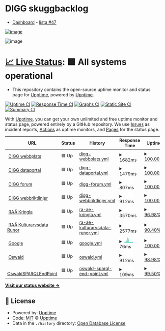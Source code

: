 # DIGG skuggbacklog

- [Dashboard](https://github.com/users/salgo60/projects/3/views/1) - [lista #47](https://github.com/salgo60/DiggUptime/issues/47)

[![image](https://user-images.githubusercontent.com/14206509/196948363-241158cd-708d-46d1-bd6a-5a641fcaeaab.png)](https://github.com/users/salgo60/projects/3/views/1)

<img width="475" alt="image" src="https://user-images.githubusercontent.com/14206509/198517192-2028b7c8-8c02-4583-a026-9c0f9c5d24ee.png">

# [📈 Live Status](https://upptime.github.io/upptime): <!--live status--> **🟩 All systems operational**

- This repository contains the open-source uptime monitor and status page for [Upptime](https://upptime.js.org), powered by [Upptime](https://github.com/upptime/upptime).

[![Uptime CI](https://github.com/upptime/upptime/workflows/Uptime%20CI/badge.svg)](https://github.com/upptime/upptime/actions?query=workflow%3A%22Uptime+CI%22)
[![Response Time CI](https://github.com/upptime/upptime/workflows/Response%20Time%20CI/badge.svg)](https://github.com/upptime/upptime/actions?query=workflow%3A%22Response+Time+CI%22)
[![Graphs CI](https://github.com/upptime/upptime/workflows/Graphs%20CI/badge.svg)](https://github.com/upptime/upptime/actions?query=workflow%3A%22Graphs+CI%22)
[![Static Site CI](https://github.com/upptime/upptime/workflows/Static%20Site%20CI/badge.svg)](https://github.com/upptime/upptime/actions?query=workflow%3A%22Static+Site+CI%22)
[![Summary CI](https://github.com/upptime/upptime/workflows/Summary%20CI/badge.svg)](https://github.com/upptime/upptime/actions?query=workflow%3A%22Summary+CI%22)

With [Upptime](https://upptime.js.org), you can get your own unlimited and free uptime monitor and status page, powered entirely by a GitHub repository. We use [Issues](https://github.com/upptime/upptime/issues) as incident reports, [Actions](https://github.com/upptime/upptime/actions) as uptime monitors, and [Pages](https://upptime.github.io/upptime) for the status page.

<!--start: status pages-->
<!-- This summary is generated by Upptime (https://github.com/upptime/upptime) -->
<!-- Do not edit this manually, your changes will be overwritten -->
<!-- prettier-ignore -->
| URL | Status | History | Response Time | Uptime |
| --- | ------ | ------- | ------------- | ------ |
| <img alt="" src="https://icons.duckduckgo.com/ip3/www.digg.se.ico" height="13"> [DIGG webbplats](https://www.digg.se/) | 🟩 Up | [digg-webbplats.yml](https://github.com/salgo60/DiggUptime/commits/HEAD/history/digg-webbplats.yml) | <details><summary><img alt="Response time graph" src="./graphs/digg-webbplats/response-time-week.png" height="20"> 1682ms</summary><br><a href="https://upptime.github.io/upptime/history/digg-webbplats"><img alt="Response time 1332" src="https://img.shields.io/endpoint?url=https%3A%2F%2Fraw.githubusercontent.com%2Fsalgo60%2FDiggUptime%2FHEAD%2Fapi%2Fdigg-webbplats%2Fresponse-time.json"></a><br><a href="https://upptime.github.io/upptime/history/digg-webbplats"><img alt="24-hour response time 1415" src="https://img.shields.io/endpoint?url=https%3A%2F%2Fraw.githubusercontent.com%2Fsalgo60%2FDiggUptime%2FHEAD%2Fapi%2Fdigg-webbplats%2Fresponse-time-day.json"></a><br><a href="https://upptime.github.io/upptime/history/digg-webbplats"><img alt="7-day response time 1682" src="https://img.shields.io/endpoint?url=https%3A%2F%2Fraw.githubusercontent.com%2Fsalgo60%2FDiggUptime%2FHEAD%2Fapi%2Fdigg-webbplats%2Fresponse-time-week.json"></a><br><a href="https://upptime.github.io/upptime/history/digg-webbplats"><img alt="30-day response time 1748" src="https://img.shields.io/endpoint?url=https%3A%2F%2Fraw.githubusercontent.com%2Fsalgo60%2FDiggUptime%2FHEAD%2Fapi%2Fdigg-webbplats%2Fresponse-time-month.json"></a><br><a href="https://upptime.github.io/upptime/history/digg-webbplats"><img alt="1-year response time 1496" src="https://img.shields.io/endpoint?url=https%3A%2F%2Fraw.githubusercontent.com%2Fsalgo60%2FDiggUptime%2FHEAD%2Fapi%2Fdigg-webbplats%2Fresponse-time-year.json"></a></details> | <details><summary><a href="https://upptime.github.io/upptime/history/digg-webbplats">100.00%</a></summary><a href="https://upptime.github.io/upptime/history/digg-webbplats"><img alt="All-time uptime 99.94%" src="https://img.shields.io/endpoint?url=https%3A%2F%2Fraw.githubusercontent.com%2Fsalgo60%2FDiggUptime%2FHEAD%2Fapi%2Fdigg-webbplats%2Fuptime.json"></a><br><a href="https://upptime.github.io/upptime/history/digg-webbplats"><img alt="24-hour uptime 100.00%" src="https://img.shields.io/endpoint?url=https%3A%2F%2Fraw.githubusercontent.com%2Fsalgo60%2FDiggUptime%2FHEAD%2Fapi%2Fdigg-webbplats%2Fuptime-day.json"></a><br><a href="https://upptime.github.io/upptime/history/digg-webbplats"><img alt="7-day uptime 100.00%" src="https://img.shields.io/endpoint?url=https%3A%2F%2Fraw.githubusercontent.com%2Fsalgo60%2FDiggUptime%2FHEAD%2Fapi%2Fdigg-webbplats%2Fuptime-week.json"></a><br><a href="https://upptime.github.io/upptime/history/digg-webbplats"><img alt="30-day uptime 100.00%" src="https://img.shields.io/endpoint?url=https%3A%2F%2Fraw.githubusercontent.com%2Fsalgo60%2FDiggUptime%2FHEAD%2Fapi%2Fdigg-webbplats%2Fuptime-month.json"></a><br><a href="https://upptime.github.io/upptime/history/digg-webbplats"><img alt="1-year uptime 99.89%" src="https://img.shields.io/endpoint?url=https%3A%2F%2Fraw.githubusercontent.com%2Fsalgo60%2FDiggUptime%2FHEAD%2Fapi%2Fdigg-webbplats%2Fuptime-year.json"></a></details>
| <img alt="" src="https://icons.duckduckgo.com/ip3/www.dataportal.se.ico" height="13"> [DIGG dataportal](https://www.dataportal.se/) | 🟩 Up | [digg-dataportal.yml](https://github.com/salgo60/DiggUptime/commits/HEAD/history/digg-dataportal.yml) | <details><summary><img alt="Response time graph" src="./graphs/digg-dataportal/response-time-week.png" height="20"> 1479ms</summary><br><a href="https://upptime.github.io/upptime/history/digg-dataportal"><img alt="Response time 1486" src="https://img.shields.io/endpoint?url=https%3A%2F%2Fraw.githubusercontent.com%2Fsalgo60%2FDiggUptime%2FHEAD%2Fapi%2Fdigg-dataportal%2Fresponse-time.json"></a><br><a href="https://upptime.github.io/upptime/history/digg-dataportal"><img alt="24-hour response time 1355" src="https://img.shields.io/endpoint?url=https%3A%2F%2Fraw.githubusercontent.com%2Fsalgo60%2FDiggUptime%2FHEAD%2Fapi%2Fdigg-dataportal%2Fresponse-time-day.json"></a><br><a href="https://upptime.github.io/upptime/history/digg-dataportal"><img alt="7-day response time 1479" src="https://img.shields.io/endpoint?url=https%3A%2F%2Fraw.githubusercontent.com%2Fsalgo60%2FDiggUptime%2FHEAD%2Fapi%2Fdigg-dataportal%2Fresponse-time-week.json"></a><br><a href="https://upptime.github.io/upptime/history/digg-dataportal"><img alt="30-day response time 1716" src="https://img.shields.io/endpoint?url=https%3A%2F%2Fraw.githubusercontent.com%2Fsalgo60%2FDiggUptime%2FHEAD%2Fapi%2Fdigg-dataportal%2Fresponse-time-month.json"></a><br><a href="https://upptime.github.io/upptime/history/digg-dataportal"><img alt="1-year response time 1583" src="https://img.shields.io/endpoint?url=https%3A%2F%2Fraw.githubusercontent.com%2Fsalgo60%2FDiggUptime%2FHEAD%2Fapi%2Fdigg-dataportal%2Fresponse-time-year.json"></a></details> | <details><summary><a href="https://upptime.github.io/upptime/history/digg-dataportal">100.00%</a></summary><a href="https://upptime.github.io/upptime/history/digg-dataportal"><img alt="All-time uptime 99.96%" src="https://img.shields.io/endpoint?url=https%3A%2F%2Fraw.githubusercontent.com%2Fsalgo60%2FDiggUptime%2FHEAD%2Fapi%2Fdigg-dataportal%2Fuptime.json"></a><br><a href="https://upptime.github.io/upptime/history/digg-dataportal"><img alt="24-hour uptime 100.00%" src="https://img.shields.io/endpoint?url=https%3A%2F%2Fraw.githubusercontent.com%2Fsalgo60%2FDiggUptime%2FHEAD%2Fapi%2Fdigg-dataportal%2Fuptime-day.json"></a><br><a href="https://upptime.github.io/upptime/history/digg-dataportal"><img alt="7-day uptime 100.00%" src="https://img.shields.io/endpoint?url=https%3A%2F%2Fraw.githubusercontent.com%2Fsalgo60%2FDiggUptime%2FHEAD%2Fapi%2Fdigg-dataportal%2Fuptime-week.json"></a><br><a href="https://upptime.github.io/upptime/history/digg-dataportal"><img alt="30-day uptime 100.00%" src="https://img.shields.io/endpoint?url=https%3A%2F%2Fraw.githubusercontent.com%2Fsalgo60%2FDiggUptime%2FHEAD%2Fapi%2Fdigg-dataportal%2Fuptime-month.json"></a><br><a href="https://upptime.github.io/upptime/history/digg-dataportal"><img alt="1-year uptime 99.92%" src="https://img.shields.io/endpoint?url=https%3A%2F%2Fraw.githubusercontent.com%2Fsalgo60%2FDiggUptime%2FHEAD%2Fapi%2Fdigg-dataportal%2Fuptime-year.json"></a></details>
| <img alt="" src="https://icons.duckduckgo.com/ip3/community.dataportal.se.ico" height="13"> [DIGG forum](https://community.dataportal.se/) | 🟩 Up | [digg-forum.yml](https://github.com/salgo60/DiggUptime/commits/HEAD/history/digg-forum.yml) | <details><summary><img alt="Response time graph" src="./graphs/digg-forum/response-time-week.png" height="20"> 807ms</summary><br><a href="https://upptime.github.io/upptime/history/digg-forum"><img alt="Response time 847" src="https://img.shields.io/endpoint?url=https%3A%2F%2Fraw.githubusercontent.com%2Fsalgo60%2FDiggUptime%2FHEAD%2Fapi%2Fdigg-forum%2Fresponse-time.json"></a><br><a href="https://upptime.github.io/upptime/history/digg-forum"><img alt="24-hour response time 1166" src="https://img.shields.io/endpoint?url=https%3A%2F%2Fraw.githubusercontent.com%2Fsalgo60%2FDiggUptime%2FHEAD%2Fapi%2Fdigg-forum%2Fresponse-time-day.json"></a><br><a href="https://upptime.github.io/upptime/history/digg-forum"><img alt="7-day response time 807" src="https://img.shields.io/endpoint?url=https%3A%2F%2Fraw.githubusercontent.com%2Fsalgo60%2FDiggUptime%2FHEAD%2Fapi%2Fdigg-forum%2Fresponse-time-week.json"></a><br><a href="https://upptime.github.io/upptime/history/digg-forum"><img alt="30-day response time 774" src="https://img.shields.io/endpoint?url=https%3A%2F%2Fraw.githubusercontent.com%2Fsalgo60%2FDiggUptime%2FHEAD%2Fapi%2Fdigg-forum%2Fresponse-time-month.json"></a><br><a href="https://upptime.github.io/upptime/history/digg-forum"><img alt="1-year response time 856" src="https://img.shields.io/endpoint?url=https%3A%2F%2Fraw.githubusercontent.com%2Fsalgo60%2FDiggUptime%2FHEAD%2Fapi%2Fdigg-forum%2Fresponse-time-year.json"></a></details> | <details><summary><a href="https://upptime.github.io/upptime/history/digg-forum">100.00%</a></summary><a href="https://upptime.github.io/upptime/history/digg-forum"><img alt="All-time uptime 99.77%" src="https://img.shields.io/endpoint?url=https%3A%2F%2Fraw.githubusercontent.com%2Fsalgo60%2FDiggUptime%2FHEAD%2Fapi%2Fdigg-forum%2Fuptime.json"></a><br><a href="https://upptime.github.io/upptime/history/digg-forum"><img alt="24-hour uptime 100.00%" src="https://img.shields.io/endpoint?url=https%3A%2F%2Fraw.githubusercontent.com%2Fsalgo60%2FDiggUptime%2FHEAD%2Fapi%2Fdigg-forum%2Fuptime-day.json"></a><br><a href="https://upptime.github.io/upptime/history/digg-forum"><img alt="7-day uptime 100.00%" src="https://img.shields.io/endpoint?url=https%3A%2F%2Fraw.githubusercontent.com%2Fsalgo60%2FDiggUptime%2FHEAD%2Fapi%2Fdigg-forum%2Fuptime-week.json"></a><br><a href="https://upptime.github.io/upptime/history/digg-forum"><img alt="30-day uptime 95.67%" src="https://img.shields.io/endpoint?url=https%3A%2F%2Fraw.githubusercontent.com%2Fsalgo60%2FDiggUptime%2FHEAD%2Fapi%2Fdigg-forum%2Fuptime-month.json"></a><br><a href="https://upptime.github.io/upptime/history/digg-forum"><img alt="1-year uptime 99.62%" src="https://img.shields.io/endpoint?url=https%3A%2F%2Fraw.githubusercontent.com%2Fsalgo60%2FDiggUptime%2FHEAD%2Fapi%2Fdigg-forum%2Fuptime-year.json"></a></details>
| <img alt="" src="https://icons.duckduckgo.com/ip3/webbriktlinjer.se.ico" height="13"> [DIGG webbriktlinjer](https://webbriktlinjer.se/) | 🟩 Up | [digg-webbriktlinjer.yml](https://github.com/salgo60/DiggUptime/commits/HEAD/history/digg-webbriktlinjer.yml) | <details><summary><img alt="Response time graph" src="./graphs/digg-webbriktlinjer/response-time-week.png" height="20"> 912ms</summary><br><a href="https://upptime.github.io/upptime/history/digg-webbriktlinjer"><img alt="Response time 1030" src="https://img.shields.io/endpoint?url=https%3A%2F%2Fraw.githubusercontent.com%2Fsalgo60%2FDiggUptime%2FHEAD%2Fapi%2Fdigg-webbriktlinjer%2Fresponse-time.json"></a><br><a href="https://upptime.github.io/upptime/history/digg-webbriktlinjer"><img alt="24-hour response time 821" src="https://img.shields.io/endpoint?url=https%3A%2F%2Fraw.githubusercontent.com%2Fsalgo60%2FDiggUptime%2FHEAD%2Fapi%2Fdigg-webbriktlinjer%2Fresponse-time-day.json"></a><br><a href="https://upptime.github.io/upptime/history/digg-webbriktlinjer"><img alt="7-day response time 912" src="https://img.shields.io/endpoint?url=https%3A%2F%2Fraw.githubusercontent.com%2Fsalgo60%2FDiggUptime%2FHEAD%2Fapi%2Fdigg-webbriktlinjer%2Fresponse-time-week.json"></a><br><a href="https://upptime.github.io/upptime/history/digg-webbriktlinjer"><img alt="30-day response time 1072" src="https://img.shields.io/endpoint?url=https%3A%2F%2Fraw.githubusercontent.com%2Fsalgo60%2FDiggUptime%2FHEAD%2Fapi%2Fdigg-webbriktlinjer%2Fresponse-time-month.json"></a><br><a href="https://upptime.github.io/upptime/history/digg-webbriktlinjer"><img alt="1-year response time 1029" src="https://img.shields.io/endpoint?url=https%3A%2F%2Fraw.githubusercontent.com%2Fsalgo60%2FDiggUptime%2FHEAD%2Fapi%2Fdigg-webbriktlinjer%2Fresponse-time-year.json"></a></details> | <details><summary><a href="https://upptime.github.io/upptime/history/digg-webbriktlinjer">100.00%</a></summary><a href="https://upptime.github.io/upptime/history/digg-webbriktlinjer"><img alt="All-time uptime 99.97%" src="https://img.shields.io/endpoint?url=https%3A%2F%2Fraw.githubusercontent.com%2Fsalgo60%2FDiggUptime%2FHEAD%2Fapi%2Fdigg-webbriktlinjer%2Fuptime.json"></a><br><a href="https://upptime.github.io/upptime/history/digg-webbriktlinjer"><img alt="24-hour uptime 100.00%" src="https://img.shields.io/endpoint?url=https%3A%2F%2Fraw.githubusercontent.com%2Fsalgo60%2FDiggUptime%2FHEAD%2Fapi%2Fdigg-webbriktlinjer%2Fuptime-day.json"></a><br><a href="https://upptime.github.io/upptime/history/digg-webbriktlinjer"><img alt="7-day uptime 100.00%" src="https://img.shields.io/endpoint?url=https%3A%2F%2Fraw.githubusercontent.com%2Fsalgo60%2FDiggUptime%2FHEAD%2Fapi%2Fdigg-webbriktlinjer%2Fuptime-week.json"></a><br><a href="https://upptime.github.io/upptime/history/digg-webbriktlinjer"><img alt="30-day uptime 100.00%" src="https://img.shields.io/endpoint?url=https%3A%2F%2Fraw.githubusercontent.com%2Fsalgo60%2FDiggUptime%2FHEAD%2Fapi%2Fdigg-webbriktlinjer%2Fuptime-month.json"></a><br><a href="https://upptime.github.io/upptime/history/digg-webbriktlinjer"><img alt="1-year uptime 99.95%" src="https://img.shields.io/endpoint?url=https%3A%2F%2Fraw.githubusercontent.com%2Fsalgo60%2FDiggUptime%2FHEAD%2Fapi%2Fdigg-webbriktlinjer%2Fuptime-year.json"></a></details>
| <img alt="" src="https://icons.duckduckgo.com/ip3/www.kringla.nu.ico" height="13"> [RAÄ Kringla](https://www.kringla.nu) | 🟩 Up | [ra-ae-kringla.yml](https://github.com/salgo60/DiggUptime/commits/HEAD/history/ra-ae-kringla.yml) | <details><summary><img alt="Response time graph" src="./graphs/ra-ae-kringla/response-time-week.png" height="20"> 3570ms</summary><br><a href="https://upptime.github.io/upptime/history/ra-ae-kringla"><img alt="Response time 7329" src="https://img.shields.io/endpoint?url=https%3A%2F%2Fraw.githubusercontent.com%2Fsalgo60%2FDiggUptime%2FHEAD%2Fapi%2Fra-ae-kringla%2Fresponse-time.json"></a><br><a href="https://upptime.github.io/upptime/history/ra-ae-kringla"><img alt="24-hour response time 3248" src="https://img.shields.io/endpoint?url=https%3A%2F%2Fraw.githubusercontent.com%2Fsalgo60%2FDiggUptime%2FHEAD%2Fapi%2Fra-ae-kringla%2Fresponse-time-day.json"></a><br><a href="https://upptime.github.io/upptime/history/ra-ae-kringla"><img alt="7-day response time 3570" src="https://img.shields.io/endpoint?url=https%3A%2F%2Fraw.githubusercontent.com%2Fsalgo60%2FDiggUptime%2FHEAD%2Fapi%2Fra-ae-kringla%2Fresponse-time-week.json"></a><br><a href="https://upptime.github.io/upptime/history/ra-ae-kringla"><img alt="30-day response time 7329" src="https://img.shields.io/endpoint?url=https%3A%2F%2Fraw.githubusercontent.com%2Fsalgo60%2FDiggUptime%2FHEAD%2Fapi%2Fra-ae-kringla%2Fresponse-time-month.json"></a><br><a href="https://upptime.github.io/upptime/history/ra-ae-kringla"><img alt="1-year response time 7329" src="https://img.shields.io/endpoint?url=https%3A%2F%2Fraw.githubusercontent.com%2Fsalgo60%2FDiggUptime%2FHEAD%2Fapi%2Fra-ae-kringla%2Fresponse-time-year.json"></a></details> | <details><summary><a href="https://upptime.github.io/upptime/history/ra-ae-kringla">96.98%</a></summary><a href="https://upptime.github.io/upptime/history/ra-ae-kringla"><img alt="All-time uptime 90.03%" src="https://img.shields.io/endpoint?url=https%3A%2F%2Fraw.githubusercontent.com%2Fsalgo60%2FDiggUptime%2FHEAD%2Fapi%2Fra-ae-kringla%2Fuptime.json"></a><br><a href="https://upptime.github.io/upptime/history/ra-ae-kringla"><img alt="24-hour uptime 100.00%" src="https://img.shields.io/endpoint?url=https%3A%2F%2Fraw.githubusercontent.com%2Fsalgo60%2FDiggUptime%2FHEAD%2Fapi%2Fra-ae-kringla%2Fuptime-day.json"></a><br><a href="https://upptime.github.io/upptime/history/ra-ae-kringla"><img alt="7-day uptime 96.98%" src="https://img.shields.io/endpoint?url=https%3A%2F%2Fraw.githubusercontent.com%2Fsalgo60%2FDiggUptime%2FHEAD%2Fapi%2Fra-ae-kringla%2Fuptime-week.json"></a><br><a href="https://upptime.github.io/upptime/history/ra-ae-kringla"><img alt="30-day uptime 90.03%" src="https://img.shields.io/endpoint?url=https%3A%2F%2Fraw.githubusercontent.com%2Fsalgo60%2FDiggUptime%2FHEAD%2Fapi%2Fra-ae-kringla%2Fuptime-month.json"></a><br><a href="https://upptime.github.io/upptime/history/ra-ae-kringla"><img alt="1-year uptime 90.03%" src="https://img.shields.io/endpoint?url=https%3A%2F%2Fraw.githubusercontent.com%2Fsalgo60%2FDiggUptime%2FHEAD%2Fapi%2Fra-ae-kringla%2Fuptime-year.json"></a></details>
| <img alt="" src="https://icons.duckduckgo.com/ip3/kulturarvsdata.se.ico" height="13"> [RAÄ Kulturarvsdata Runor](https://kulturarvsdata.se/uu/srdb/fab985d7-61cc-4014-9d85-0a5011d40dc8) | 🟩 Up | [ra-ae-kulturarvsdata-runor.yml](https://github.com/salgo60/DiggUptime/commits/HEAD/history/ra-ae-kulturarvsdata-runor.yml) | <details><summary><img alt="Response time graph" src="./graphs/ra-ae-kulturarvsdata-runor/response-time-week.png" height="20"> 2577ms</summary><br><a href="https://upptime.github.io/upptime/history/ra-ae-kulturarvsdata-runor"><img alt="Response time 2577" src="https://img.shields.io/endpoint?url=https%3A%2F%2Fraw.githubusercontent.com%2Fsalgo60%2FDiggUptime%2FHEAD%2Fapi%2Fra-ae-kulturarvsdata-runor%2Fresponse-time.json"></a><br><a href="https://upptime.github.io/upptime/history/ra-ae-kulturarvsdata-runor"><img alt="24-hour response time 614" src="https://img.shields.io/endpoint?url=https%3A%2F%2Fraw.githubusercontent.com%2Fsalgo60%2FDiggUptime%2FHEAD%2Fapi%2Fra-ae-kulturarvsdata-runor%2Fresponse-time-day.json"></a><br><a href="https://upptime.github.io/upptime/history/ra-ae-kulturarvsdata-runor"><img alt="7-day response time 2577" src="https://img.shields.io/endpoint?url=https%3A%2F%2Fraw.githubusercontent.com%2Fsalgo60%2FDiggUptime%2FHEAD%2Fapi%2Fra-ae-kulturarvsdata-runor%2Fresponse-time-week.json"></a><br><a href="https://upptime.github.io/upptime/history/ra-ae-kulturarvsdata-runor"><img alt="30-day response time 2577" src="https://img.shields.io/endpoint?url=https%3A%2F%2Fraw.githubusercontent.com%2Fsalgo60%2FDiggUptime%2FHEAD%2Fapi%2Fra-ae-kulturarvsdata-runor%2Fresponse-time-month.json"></a><br><a href="https://upptime.github.io/upptime/history/ra-ae-kulturarvsdata-runor"><img alt="1-year response time 2577" src="https://img.shields.io/endpoint?url=https%3A%2F%2Fraw.githubusercontent.com%2Fsalgo60%2FDiggUptime%2FHEAD%2Fapi%2Fra-ae-kulturarvsdata-runor%2Fresponse-time-year.json"></a></details> | <details><summary><a href="https://upptime.github.io/upptime/history/ra-ae-kulturarvsdata-runor">90.40%</a></summary><a href="https://upptime.github.io/upptime/history/ra-ae-kulturarvsdata-runor"><img alt="All-time uptime 90.40%" src="https://img.shields.io/endpoint?url=https%3A%2F%2Fraw.githubusercontent.com%2Fsalgo60%2FDiggUptime%2FHEAD%2Fapi%2Fra-ae-kulturarvsdata-runor%2Fuptime.json"></a><br><a href="https://upptime.github.io/upptime/history/ra-ae-kulturarvsdata-runor"><img alt="24-hour uptime 100.00%" src="https://img.shields.io/endpoint?url=https%3A%2F%2Fraw.githubusercontent.com%2Fsalgo60%2FDiggUptime%2FHEAD%2Fapi%2Fra-ae-kulturarvsdata-runor%2Fuptime-day.json"></a><br><a href="https://upptime.github.io/upptime/history/ra-ae-kulturarvsdata-runor"><img alt="7-day uptime 90.40%" src="https://img.shields.io/endpoint?url=https%3A%2F%2Fraw.githubusercontent.com%2Fsalgo60%2FDiggUptime%2FHEAD%2Fapi%2Fra-ae-kulturarvsdata-runor%2Fuptime-week.json"></a><br><a href="https://upptime.github.io/upptime/history/ra-ae-kulturarvsdata-runor"><img alt="30-day uptime 90.40%" src="https://img.shields.io/endpoint?url=https%3A%2F%2Fraw.githubusercontent.com%2Fsalgo60%2FDiggUptime%2FHEAD%2Fapi%2Fra-ae-kulturarvsdata-runor%2Fuptime-month.json"></a><br><a href="https://upptime.github.io/upptime/history/ra-ae-kulturarvsdata-runor"><img alt="1-year uptime 90.40%" src="https://img.shields.io/endpoint?url=https%3A%2F%2Fraw.githubusercontent.com%2Fsalgo60%2FDiggUptime%2FHEAD%2Fapi%2Fra-ae-kulturarvsdata-runor%2Fuptime-year.json"></a></details>
| <img alt="" src="https://icons.duckduckgo.com/ip3/www.google.com.ico" height="13"> [Google](https://www.google.com) | 🟩 Up | [google.yml](https://github.com/salgo60/DiggUptime/commits/HEAD/history/google.yml) | <details><summary><img alt="Response time graph" src="./graphs/google/response-time-week.png" height="20"> 76ms</summary><br><a href="https://upptime.github.io/upptime/history/google"><img alt="Response time 108" src="https://img.shields.io/endpoint?url=https%3A%2F%2Fraw.githubusercontent.com%2Fsalgo60%2FDiggUptime%2FHEAD%2Fapi%2Fgoogle%2Fresponse-time.json"></a><br><a href="https://upptime.github.io/upptime/history/google"><img alt="24-hour response time 71" src="https://img.shields.io/endpoint?url=https%3A%2F%2Fraw.githubusercontent.com%2Fsalgo60%2FDiggUptime%2FHEAD%2Fapi%2Fgoogle%2Fresponse-time-day.json"></a><br><a href="https://upptime.github.io/upptime/history/google"><img alt="7-day response time 76" src="https://img.shields.io/endpoint?url=https%3A%2F%2Fraw.githubusercontent.com%2Fsalgo60%2FDiggUptime%2FHEAD%2Fapi%2Fgoogle%2Fresponse-time-week.json"></a><br><a href="https://upptime.github.io/upptime/history/google"><img alt="30-day response time 147" src="https://img.shields.io/endpoint?url=https%3A%2F%2Fraw.githubusercontent.com%2Fsalgo60%2FDiggUptime%2FHEAD%2Fapi%2Fgoogle%2Fresponse-time-month.json"></a><br><a href="https://upptime.github.io/upptime/history/google"><img alt="1-year response time 112" src="https://img.shields.io/endpoint?url=https%3A%2F%2Fraw.githubusercontent.com%2Fsalgo60%2FDiggUptime%2FHEAD%2Fapi%2Fgoogle%2Fresponse-time-year.json"></a></details> | <details><summary><a href="https://upptime.github.io/upptime/history/google">100.00%</a></summary><a href="https://upptime.github.io/upptime/history/google"><img alt="All-time uptime 100.00%" src="https://img.shields.io/endpoint?url=https%3A%2F%2Fraw.githubusercontent.com%2Fsalgo60%2FDiggUptime%2FHEAD%2Fapi%2Fgoogle%2Fuptime.json"></a><br><a href="https://upptime.github.io/upptime/history/google"><img alt="24-hour uptime 100.00%" src="https://img.shields.io/endpoint?url=https%3A%2F%2Fraw.githubusercontent.com%2Fsalgo60%2FDiggUptime%2FHEAD%2Fapi%2Fgoogle%2Fuptime-day.json"></a><br><a href="https://upptime.github.io/upptime/history/google"><img alt="7-day uptime 100.00%" src="https://img.shields.io/endpoint?url=https%3A%2F%2Fraw.githubusercontent.com%2Fsalgo60%2FDiggUptime%2FHEAD%2Fapi%2Fgoogle%2Fuptime-week.json"></a><br><a href="https://upptime.github.io/upptime/history/google"><img alt="30-day uptime 100.00%" src="https://img.shields.io/endpoint?url=https%3A%2F%2Fraw.githubusercontent.com%2Fsalgo60%2FDiggUptime%2FHEAD%2Fapi%2Fgoogle%2Fuptime-month.json"></a><br><a href="https://upptime.github.io/upptime/history/google"><img alt="1-year uptime 100.00%" src="https://img.shields.io/endpoint?url=https%3A%2F%2Fraw.githubusercontent.com%2Fsalgo60%2FDiggUptime%2FHEAD%2Fapi%2Fgoogle%2Fuptime-year.json"></a></details>
| <img alt="" src="https://icons.duckduckgo.com/ip3/oswald.wikibase.cloud.ico" height="13"> [Oswald](https://oswald.wikibase.cloud/wiki/NOSAD-POC) | 🟩 Up | [oswald.yml](https://github.com/salgo60/DiggUptime/commits/HEAD/history/oswald.yml) | <details><summary><img alt="Response time graph" src="./graphs/oswald/response-time-week.png" height="20"> 912ms</summary><br><a href="https://upptime.github.io/upptime/history/oswald"><img alt="Response time 1250" src="https://img.shields.io/endpoint?url=https%3A%2F%2Fraw.githubusercontent.com%2Fsalgo60%2FDiggUptime%2FHEAD%2Fapi%2Foswald%2Fresponse-time.json"></a><br><a href="https://upptime.github.io/upptime/history/oswald"><img alt="24-hour response time 815" src="https://img.shields.io/endpoint?url=https%3A%2F%2Fraw.githubusercontent.com%2Fsalgo60%2FDiggUptime%2FHEAD%2Fapi%2Foswald%2Fresponse-time-day.json"></a><br><a href="https://upptime.github.io/upptime/history/oswald"><img alt="7-day response time 912" src="https://img.shields.io/endpoint?url=https%3A%2F%2Fraw.githubusercontent.com%2Fsalgo60%2FDiggUptime%2FHEAD%2Fapi%2Foswald%2Fresponse-time-week.json"></a><br><a href="https://upptime.github.io/upptime/history/oswald"><img alt="30-day response time 938" src="https://img.shields.io/endpoint?url=https%3A%2F%2Fraw.githubusercontent.com%2Fsalgo60%2FDiggUptime%2FHEAD%2Fapi%2Foswald%2Fresponse-time-month.json"></a><br><a href="https://upptime.github.io/upptime/history/oswald"><img alt="1-year response time 1250" src="https://img.shields.io/endpoint?url=https%3A%2F%2Fraw.githubusercontent.com%2Fsalgo60%2FDiggUptime%2FHEAD%2Fapi%2Foswald%2Fresponse-time-year.json"></a></details> | <details><summary><a href="https://upptime.github.io/upptime/history/oswald">98.98%</a></summary><a href="https://upptime.github.io/upptime/history/oswald"><img alt="All-time uptime 99.92%" src="https://img.shields.io/endpoint?url=https%3A%2F%2Fraw.githubusercontent.com%2Fsalgo60%2FDiggUptime%2FHEAD%2Fapi%2Foswald%2Fuptime.json"></a><br><a href="https://upptime.github.io/upptime/history/oswald"><img alt="24-hour uptime 100.00%" src="https://img.shields.io/endpoint?url=https%3A%2F%2Fraw.githubusercontent.com%2Fsalgo60%2FDiggUptime%2FHEAD%2Fapi%2Foswald%2Fuptime-day.json"></a><br><a href="https://upptime.github.io/upptime/history/oswald"><img alt="7-day uptime 98.98%" src="https://img.shields.io/endpoint?url=https%3A%2F%2Fraw.githubusercontent.com%2Fsalgo60%2FDiggUptime%2FHEAD%2Fapi%2Foswald%2Fuptime-week.json"></a><br><a href="https://upptime.github.io/upptime/history/oswald"><img alt="30-day uptime 99.77%" src="https://img.shields.io/endpoint?url=https%3A%2F%2Fraw.githubusercontent.com%2Fsalgo60%2FDiggUptime%2FHEAD%2Fapi%2Foswald%2Fuptime-month.json"></a><br><a href="https://upptime.github.io/upptime/history/oswald"><img alt="1-year uptime 99.92%" src="https://img.shields.io/endpoint?url=https%3A%2F%2Fraw.githubusercontent.com%2Fsalgo60%2FDiggUptime%2FHEAD%2Fapi%2Foswald%2Fuptime-year.json"></a></details>
| <img alt="" src="https://icons.duckduckgo.com/ip3/oswald.wikibase.cloud.ico" height="13"> [OswaldSPARQLEndPoint](https://oswald.wikibase.cloud/query/embed.html#%23%20https%3A%2F%2Fbeyond-notability.wikibase.cloud%2Fwiki%2FProject%3ASPARQL%2Fexamples%0APREFIX%20wd%3A%20%3Chttps%3A%2F%2Foswald.wikibase.cloud%2Fentity%2F%3E%0APREFIX%20wds%3A%20%3Chttps%3A%2F%2Foswald.wikibase.cloud%2Fentity%2Fstatement%2F%3E%0APREFIX%20wdv%3A%20%3Chttps%3A%2F%2Foswald.wikibase.cloud%2Fvalue%2F%3E%0APREFIX%20wdt%3A%20%3Chttps%3A%2F%2Foswald.wikibase.cloud%2Fprop%2Fdirect%2F%3E%0APREFIX%20p%3A%20%3Chttps%3A%2F%2Foswald.wikibase.cloud%2Fprop%2F%3E%0APREFIX%20ps%3A%20%3Chttps%3A%2F%2Foswald.wikibase.cloud%2Fprop%2Fstatement%2F%3E%0APREFIX%20pq%3A%20%3Chttps%3A%2F%2Foswald.wikibase.cloud%2Fprop%2Fqualifier%2F%3E%0A%23%202022-w42-7%0ASELECT%0A%3Fdt%20%3Fsess%20%3FsessLabel%20%3Fagenda%20%3Fstart%0A%3Fpres%20%3FpresLabel%20%3Forg%20%3ForgLabel%20%3Fspkr%20%3FspkrLabel%0A%23%20%3Ft%20%3Ft0%20%3Ftest%20%3Fvurl%20%3Fytid%0A%3Fvurl_t%20%3Fyturl_t%0AWHERE%20%7B%0A%20%20%3Fpres%20wdt%3AP12%20wd%3AQ157%20.%20%23%20a%20Presentation%0A%20%20OPTIONAL%7B%3Fpres%20wdt%3AP14%20%3Forg%20.%7D%0A%20%20OPTIONAL%7B%3Fpres%20wdt%3AP20%20%3Fsess%20.%7D%0A%20%20OPTIONAL%7B%3Fsess%20wdt%3AP22%20%3Fdt%20.%7D%0A%20%20OPTIONAL%7B%3Fpres%20wdt%3AP23%20%3Fstart%20.%7D%0A%20%20OPTIONAL%7B%3Fsess%20wdt%3AP16%20%3Fvurl%20.%7D%0A%20%20OPTIONAL%7B%3Fsess%20wdt%3AP21%20%3Fytid%20.%7D%0A%20%20OPTIONAL%7B%3Fpres%20wdt%3AP13%20%3Fspkr%20.%7D%0A%20%20OPTIONAL%7B%3Fsess%20wdt%3AP17%20%3Fagenda%20.%7D%0A%20%20%23%20BIND%20expressions%20referring%20to%20variables%20need%20to%20be%20outside%20OPTIONAL%20for%20some%20reason%3F%0A%20%20BIND%28COALESCE%28%3Fstart%2C%200%29%20AS%20%3Ft0%29.%0A%23%20%20%20BIND%28IF%28%3Ft0%20%3E%203000%2C%20%22late%22%2C%20%22early%22%29%20AS%20%3Ftest%29.%0A%20%20BIND%28IRI%28CONCAT%28STR%28%3Fvurl%29%2C%20IF%28%3Ft0%20%3E%200%2C%20CONCAT%28%22%23t%3D%22%2C%20STR%28%3Ft0%29%29%2C%20%22%22%29%29%29%20AS%20%3Fvurl_t%29%20.%0A%20%20BIND%28IRI%28CONCAT%28%22https%3A%2F%2Fwww.youtube.com%2Fwatch%3Fv%3D%22%2C%20%3Fytid%2C%20IF%28%3Ft0%20%3E%200%2C%20CONCAT%28%22%23t%3D%22%2C%20STR%28%3Ft0%29%29%2C%20%22%22%29%29%29%20AS%20%3Fyturl_t%29%20.%0A%0A%20%20SERVICE%20wikibase%3Alabel%20%7B%0A%20%20%20%20bd%3AserviceParam%20wikibase%3Alanguage%20%22%5BAUTO_LANGUAGE%5D%2Csv%2Cno%2Cen-gb%2Cen%22.%0A%20%20%7D%0A%7D%0AORDER%20BY%20DESC%28%3Fdt%29%20%3FsessLabel%20%28%21BOUND%28%3Fstart%29%29%20%3Fstart%20%3FpresLabel%0A%23GROUP%20BY%20%3FpLabel%20%3FvLabel%20%0A%23ORDER%20BY%20DESC%28%3Fcount%29) | 🟩 Up | [oswald-sparql-end-point.yml](https://github.com/salgo60/DiggUptime/commits/HEAD/history/oswald-sparql-end-point.yml) | <details><summary><img alt="Response time graph" src="./graphs/oswald-sparql-end-point/response-time-week.png" height="20"> 109ms</summary><br><a href="https://upptime.github.io/upptime/history/oswald-sparql-end-point"><img alt="Response time 120" src="https://img.shields.io/endpoint?url=https%3A%2F%2Fraw.githubusercontent.com%2Fsalgo60%2FDiggUptime%2FHEAD%2Fapi%2Foswald-sparql-end-point%2Fresponse-time.json"></a><br><a href="https://upptime.github.io/upptime/history/oswald-sparql-end-point"><img alt="24-hour response time 94" src="https://img.shields.io/endpoint?url=https%3A%2F%2Fraw.githubusercontent.com%2Fsalgo60%2FDiggUptime%2FHEAD%2Fapi%2Foswald-sparql-end-point%2Fresponse-time-day.json"></a><br><a href="https://upptime.github.io/upptime/history/oswald-sparql-end-point"><img alt="7-day response time 109" src="https://img.shields.io/endpoint?url=https%3A%2F%2Fraw.githubusercontent.com%2Fsalgo60%2FDiggUptime%2FHEAD%2Fapi%2Foswald-sparql-end-point%2Fresponse-time-week.json"></a><br><a href="https://upptime.github.io/upptime/history/oswald-sparql-end-point"><img alt="30-day response time 115" src="https://img.shields.io/endpoint?url=https%3A%2F%2Fraw.githubusercontent.com%2Fsalgo60%2FDiggUptime%2FHEAD%2Fapi%2Foswald-sparql-end-point%2Fresponse-time-month.json"></a><br><a href="https://upptime.github.io/upptime/history/oswald-sparql-end-point"><img alt="1-year response time 120" src="https://img.shields.io/endpoint?url=https%3A%2F%2Fraw.githubusercontent.com%2Fsalgo60%2FDiggUptime%2FHEAD%2Fapi%2Foswald-sparql-end-point%2Fresponse-time-year.json"></a></details> | <details><summary><a href="https://upptime.github.io/upptime/history/oswald-sparql-end-point">99.50%</a></summary><a href="https://upptime.github.io/upptime/history/oswald-sparql-end-point"><img alt="All-time uptime 99.98%" src="https://img.shields.io/endpoint?url=https%3A%2F%2Fraw.githubusercontent.com%2Fsalgo60%2FDiggUptime%2FHEAD%2Fapi%2Foswald-sparql-end-point%2Fuptime.json"></a><br><a href="https://upptime.github.io/upptime/history/oswald-sparql-end-point"><img alt="24-hour uptime 100.00%" src="https://img.shields.io/endpoint?url=https%3A%2F%2Fraw.githubusercontent.com%2Fsalgo60%2FDiggUptime%2FHEAD%2Fapi%2Foswald-sparql-end-point%2Fuptime-day.json"></a><br><a href="https://upptime.github.io/upptime/history/oswald-sparql-end-point"><img alt="7-day uptime 99.50%" src="https://img.shields.io/endpoint?url=https%3A%2F%2Fraw.githubusercontent.com%2Fsalgo60%2FDiggUptime%2FHEAD%2Fapi%2Foswald-sparql-end-point%2Fuptime-week.json"></a><br><a href="https://upptime.github.io/upptime/history/oswald-sparql-end-point"><img alt="30-day uptime 99.88%" src="https://img.shields.io/endpoint?url=https%3A%2F%2Fraw.githubusercontent.com%2Fsalgo60%2FDiggUptime%2FHEAD%2Fapi%2Foswald-sparql-end-point%2Fuptime-month.json"></a><br><a href="https://upptime.github.io/upptime/history/oswald-sparql-end-point"><img alt="1-year uptime 99.98%" src="https://img.shields.io/endpoint?url=https%3A%2F%2Fraw.githubusercontent.com%2Fsalgo60%2FDiggUptime%2FHEAD%2Fapi%2Foswald-sparql-end-point%2Fuptime-year.json"></a></details>

<!--end: status pages-->

[**Visit our status website →**](https://upptime.github.io/upptime)

## 📄 License

- Powered by: [Upptime](https://github.com/upptime/upptime)
- Code: [MIT](./LICENSE) © [Upptime](https://upptime.js.org)
- Data in the `./history` directory: [Open Database License](https://opendatacommons.org/licenses/odbl/1-0/)

